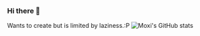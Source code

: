 ### Hi there 👋

<!--
**moxisuki/moxisuki** is a ✨ _special_ ✨ repository because its `README.md` (this file) appears on your GitHub profile.

Here are some ideas to get you started:

- 🔭 I’m currently working on ...
- 🌱 I’m currently learning ...
- 👯 I’m looking to collaborate on ...
- 🤔 I’m looking for help with ...
- 💬 Ask me about ...
- 📫 How to reach me: ...
- 😄 Pronouns: ...
- ⚡ Fun fact: ...
-->

Wants to create but is limited by laziness.:P
![Moxi's GitHub stats](https://github-readme-stats.vercel.app/api?username=moxisuki&include_all_commits=true)
